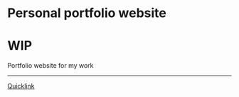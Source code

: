 # Personal portfolio website
# WIP

Portfolio website for my work

----------------
[Quicklink](ianlibasora.github.io)
